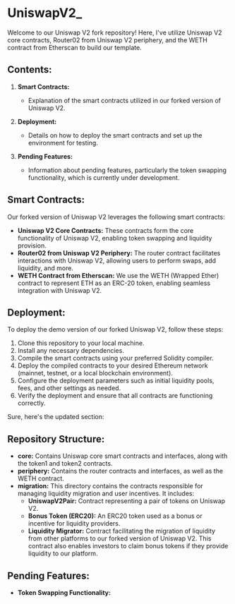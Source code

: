 # UniswapV2_

Welcome to our Uniswap V2 fork repository! Here, I've utilize Uniswap V2 core contracts, Router02 from Uniswap V2 periphery, and the WETH contract from Etherscan to build our template.

## Contents:

1. **Smart Contracts:** 
    - Explanation of the smart contracts utilized in our forked version of Uniswap V2.

2. **Deployment:**
    - Details on how to deploy the smart contracts and set up the environment for testing.

3. **Pending Features:**
    - Information about pending features, particularly the token swapping functionality, which is currently under development.

## Smart Contracts:

Our forked version of Uniswap V2 leverages the following smart contracts:
- **Uniswap V2 Core Contracts:** These contracts form the core functionality of Uniswap V2, enabling token swapping and liquidity provision.
- **Router02 from Uniswap V2 Periphery:** The router contract facilitates interactions with Uniswap V2, allowing users to perform swaps, add liquidity, and more.
- **WETH Contract from Etherscan:** We use the WETH (Wrapped Ether) contract to represent ETH as an ERC-20 token, enabling seamless integration with Uniswap V2.

## Deployment:

To deploy the demo version of our forked Uniswap V2, follow these steps:
1. Clone this repository to your local machine.
2. Install any necessary dependencies.
3. Compile the smart contracts using your preferred Solidity compiler.
4. Deploy the compiled contracts to your desired Ethereum network (mainnet, testnet, or a local blockchain environment).
5. Configure the deployment parameters such as initial liquidity pools, fees, and other settings as needed.
6. Verify the deployment and ensure that all contracts are functioning correctly.

 Sure, here's the updated section:

## Repository Structure:

- **core:** Contains Uniswap core smart contracts and interfaces, along with the token1 and token2 contracts.
- **periphery:** Contains the router contracts and interfaces, as well as the WETH contract.
- **migration:** This directory contains the contracts responsible for managing liquidity migration and user incentives. It includes:
    - **UniswapV2Pair:** Contract representing a pair of tokens on Uniswap V2.
    - **Bonus Token (ERC20):** An ERC20 token used as a bonus or incentive for liquidity providers.
    - **Liquidity Migrator:** Contract facilitating the migration of liquidity from other platforms to our forked version of Uniswap V2. This contract also enables investors to claim bonus tokens if they provide liquidity to our platform.


## Pending Features:

- **Token Swapping Functionality:** 


